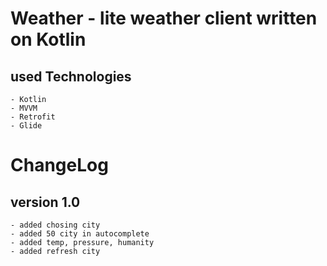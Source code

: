 # Weather - lite weather client written on Kotlin

## used Technologies
    - Kotlin
    - MVVM
    - Retrofit
    - Glide
   
# ChangeLog

## version 1.0
    - added chosing city
    - added 50 city in autocomplete
    - added temp, pressure, humanity
    - added refresh city
